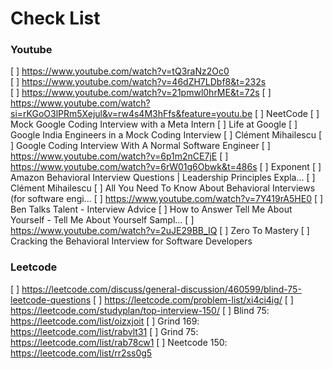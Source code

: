 # Check List
### Youtube
[ ] https://www.youtube.com/watch?v=tQ3raNz2Oc0  
[ ] https://www.youtube.com/watch?v=46dZH7LDbf8&t=232s  
[ ] https://www.youtube.com/watch?v=21pmwl0hrME&t=72s
[ ] https://www.youtube.com/watch?si=rKGoO3lPRm5Xejul&v=rw4s4M3hFfs&feature=youtu.be
[ ] NeetCode
[ ] Mock Google Coding Interview with a Meta Intern
[ ] Life at Google
[ ] Google India Engineers in a Mock Coding Interview
[ ] Clément Mihailescu
[ ] Google Coding Interview With A Normal Software Engineer
[ ] https://www.youtube.com/watch?v=6p1m2nCE7jE
[ ] https://www.youtube.com/watch?v=6rW01g6Obwk&t=486s
[ ] Exponent
[ ] Amazon Behavioral Interview Questions | Leadership Principles Expla...
[ ] Clément Mihailescu
[ ] All You Need To Know About Behavioral Interviews (for software engi...
[ ] https://www.youtube.com/watch?v=7Y419rA5HE0
[ ] Ben Talks Talent - Interview Advice
[ ] How to Answer Tell Me About Yourself - Tell Me About Yourself Sampl...
[ ] https://www.youtube.com/watch?v=2uJE29BB_IQ
[ ] Zero To Mastery
[ ] Cracking the Behavioral Interview for Software Developers

### Leetcode
[ ] https://leetcode.com/discuss/general-discussion/460599/blind-75-leetcode-questions
[ ] https://leetcode.com/problem-list/xi4ci4ig/
[ ] https://leetcode.com/studyplan/top-interview-150/
  [ ] Blind 75: https://leetcode.com/list/oizxjoit
  [ ] Grind 169: https://leetcode.com/list/rabvlt31
  [ ] Grind 75: https://leetcode.com/list/rab78cw1
  [ ] Neetcode 150: https://leetcode.com/list/rr2ss0g5

